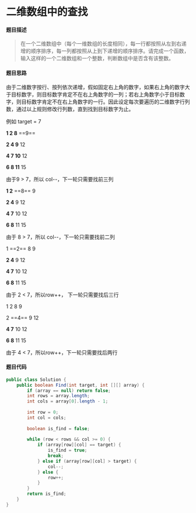 # 二维数组中的查找

#### **题目描述**

> 在一个二维数组中（每个一维数组的长度相同），每一行都按照从左到右递增的顺序排序，每一列都按照从上到下递增的顺序排序。请完成一个函数，输入这样的一个二维数组和一个整数，判断数组中是否含有该整数。

#### **题目思路**

由于二维数字按行、按列依次递增，假如固定右上角的数字，如果右上角的数字大于目标数字，则目标数字肯定不在右上角数字的一列；若右上角数字小于目标数字，则目标数字肯定不在右上角数字的一行。因此设定每次要遍历的二维数字行列数，通过以上规则修改行列数，直到找到目标数字为止。



例如 target = 7

**1 2 8** ==9==

**2 4 9** 12

**4 7 10** 12

**6 8 11** 15

由于9  > 7，所以 col--，下一轮只需要找前三列



**1 2** ==8== 9

**2 4** 9 12

**4 7** 10 12

**6 8** 11 15

由于 8 > 7，所以 col--，下一轮只需要找前二列



1 ==2== 8 9

**2 4** 9 12

**4 7** 10 12

**6 8** 11 15

由于 2 < 7，所以row++， 下一轮只需要找后三行



1 2 8 9

2 ==4== 9 12

**4 7** 10 12

**6 8** 11 15

由于 4 < 7，所以row++，下一轮只需要找后两行



#### 题目代码

```java
public class Solution {
    public boolean Find(int target, int [][] array) {
        if (array == null) return false;
        int rows = array.length;
        int cols = array[0].length - 1;
        
        int row = 0;
        int col = cols;
        
        boolean is_find = false;
        
        while (row < rows && col >= 0) {
            if (array[row][col] == target) {
                is_find = true;
                break;
            } else if (array[row][col] > target) {
                col--;
            } else {
                row++;
            }
        }
        return is_find;
    }
}
```

